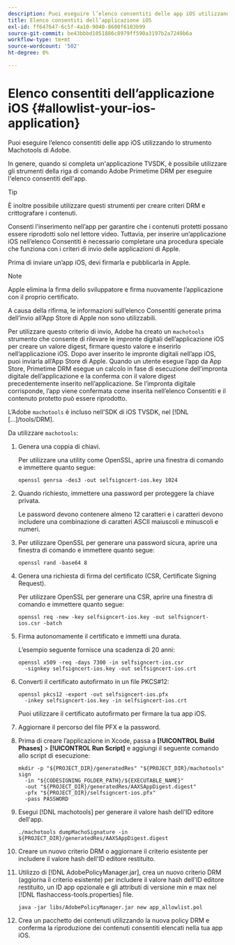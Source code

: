 ```yaml
---
description: Puoi eseguire l’elenco consentiti delle app iOS utilizzando lo strumento Machotools di Adobe.
title: Elenco consentiti dell’applicazione iOS
exl-id: ff647647-6c5f-4a10-9040-8600f6103b99
source-git-commit: be43bbbd1051886c8979ff590a3197b2a7249b6a
workflow-type: tm+mt
source-wordcount: '502'
ht-degree: 0%

---
```


# Elenco consentiti dell’applicazione iOS {#allowlist-your-ios-application}

Puoi eseguire l’elenco consentiti delle app iOS utilizzando lo strumento Machotools di Adobe.

In genere, quando si completa un&#39;applicazione TVSDK, è possibile utilizzare gli strumenti della riga di comando Adobe Primetime DRM per eseguire l&#39;elenco consentiti dell&#39;app.

>[!TIP]
>
>È inoltre possibile utilizzare questi strumenti per creare criteri DRM e crittografare i contenuti.

Consenti l’inserimento nell’app per garantire che i contenuti protetti possano essere riprodotti solo nel lettore video. Tuttavia, per inserire un’applicazione iOS nell’elenco Consentiti è necessario completare una procedura speciale che funziona con i criteri di invio delle applicazioni di Apple.

Prima di inviare un’app iOS, devi firmarla e pubblicarla in Apple.

>[!NOTE]
>
>Apple elimina la firma dello sviluppatore e firma nuovamente l’applicazione con il proprio certificato.

A causa della rifirma, le informazioni sull’elenco Consentiti generate prima dell’invio all’App Store di Apple non sono utilizzabili.

Per utilizzare questo criterio di invio, Adobe ha creato un `machotools` strumento che consente di rilevare le impronte digitali dell’applicazione iOS per creare un valore digest, firmare questo valore e inserirlo nell’applicazione iOS. Dopo aver inserito le impronte digitali nell’app iOS, puoi inviarla all’App Store di Apple. Quando un utente esegue l’app da App Store, Primetime DRM esegue un calcolo in fase di esecuzione dell’impronta digitale dell’applicazione e la conferma con il valore digest precedentemente inserito nell’applicazione. Se l’impronta digitale corrisponde, l’app viene confermata come inserita nell’elenco Consentiti e il contenuto protetto può essere riprodotto.

L’Adobe `machotools` è incluso nell&#39;SDK di iOS TVSDK, nel [!DNL [...]/tools/DRM].

Da utilizzare `machotools`:

1. Genera una coppia di chiavi.

   Per utilizzare una utility come OpenSSL, aprire una finestra di comando e immettere quanto segue:

   ```shell
   openssl genrsa -des3 -out selfsigncert-ios.key 1024
   ```

1. Quando richiesto, immettere una password per proteggere la chiave privata.

   Le password devono contenere almeno 12 caratteri e i caratteri devono includere una combinazione di caratteri ASCII maiuscoli e minuscoli e numeri.
1. Per utilizzare OpenSSL per generare una password sicura, aprire una finestra di comando e immettere quanto segue:

   ```shell
   openssl rand -base64 8
   ```

1. Genera una richiesta di firma del certificato (CSR, Certificate Signing Request).

   Per utilizzare OpenSSL per generare una CSR, aprire una finestra di comando e immettere quanto segue:

   ```shell
   openssl req -new -key selfsigncert-ios.key -out selfsigncert-ios.csr -batch
   ```

1. Firma autonomamente il certificato e immetti una durata.

   L’esempio seguente fornisce una scadenza di 20 anni:

   ```shell
   openssl x509 -req -days 7300 -in selfsigncert-ios.csr  
     -signkey selfsigncert-ios.key -out selfsigncert-ios.crt
   ```

1. Converti il certificato autofirmato in un file PKCS#12:

   ```shell
   openssl pkcs12 -export -out selfsigncert-ios.pfx  
     -inkey selfsigncert-ios.key -in selfsigncert-ios.crt
   ```

   Puoi utilizzare il certificato autofirmato per firmare la tua app iOS.

1. Aggiornare il percorso del file PFX e la password.
1. Prima di creare l’applicazione in Xcode, passa a  **[!UICONTROL Build Phases]** > **[!UICONTROL Run Script]** e aggiungi il seguente comando allo script di esecuzione:

   ```shell
   mkdir -p "${PROJECT_DIR}/generatedRes" "${PROJECT_DIR}/machotools" sign  
     -in "${CODESIGNING_FOLDER_PATH}/${EXECUTABLE_NAME}"  
     -out "${PROJECT_DIR}/generatedRes/AAXSAppDigest.digest"  
     -pfx "${PROJECT_DIR}/selfsigncert-ios.pfx"  
     -pass PASSWORD
   ```

1. Esegui [!DNL machotools] per generare il valore hash dell&#39;ID editore dell&#39;app.

   ```shell
   ./machotools dumpMachoSignature -in ${PROJECT_DIR}/generatedRes/AAXSAppDigest.digest
   ```

1. Creare un nuovo criterio DRM o aggiornare il criterio esistente per includere il valore hash dell&#39;ID editore restituito.
1. Utilizzo di [!DNL AdobePolicyManager.jar], crea un nuovo criterio DRM (aggiorna il criterio esistente) per includere il valore hash dell&#39;ID editore restituito, un ID app opzionale e gli attributi di versione min e max nel [!DNL flashaccess-tools.properties] file.

   ```shell
   java -jar libs/AdobePolicyManager.jar new app_allowlist.pol
   ```

1. Crea un pacchetto dei contenuti utilizzando la nuova policy DRM e conferma la riproduzione dei contenuti consentiti elencati nella tua app iOS.

